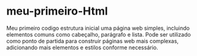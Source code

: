 # meu-primeiro-Html
Meu primeiro codigo estrutura inicial uma página web simples, incluindo elementos comuns como cabeçalho, parágrafo e lista. Pode ser utilizado como ponto de partida para construir páginas web mais complexas, adicionando mais elementos e estilos conforme necessário.
